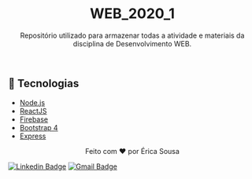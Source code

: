 <h1 align="center">WEB_2020_1</h1>

<p align="center">
  Repositório utilizado para armazenar todas a atividade e materiais da disciplina de Desenvolvimento WEB.
</p>

<br/>

## 🚀 Tecnologias

-  [Node.js](https://nodejs.org/en/)
-  [ReactJS](https://reactjs.org/)
-  [Firebase](https://firebase.google.com/)
-  [Bootstrap 4](https://getbootstrap.com/)
-  [Express](https://expressjs.com/pt-br/)

<p align="center">
  Feito com ❤️ por Érica Sousa
</p>

[![Linkedin Badge](https://img.shields.io/badge/-Érica-blue?style=flat-square&logo=Linkedin&logoColor=white&link=https://www.linkedin.com/in/erica-sousa/)](https://www.linkedin.com/in/erica-sousa/)
[![Gmail Badge](https://img.shields.io/badge/-ericams175@gmail.com-c14438?style=flat-square&logo=Gmail&logoColor=white&link=mailto:ericams175@gmail.com)](mailto:ericams175@gmail.com)

